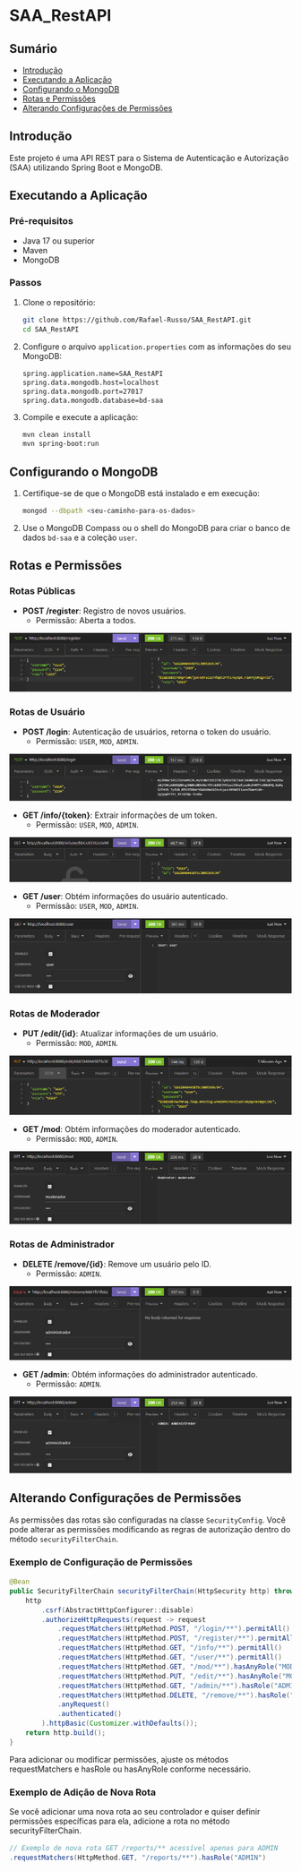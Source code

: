# SAA_RestAPI

## Sumário
- [Introdução](#introdução)
- [Executando a Aplicação](#executando-a-aplicação)
- [Configurando o MongoDB](#configurando-o-mongodb)
- [Rotas e Permissões](#rotas-e-permissões)
- [Alterando Configurações de Permissões](#alterando-configurações-de-permissões)

## Introdução

Este projeto é uma API REST para o Sistema de Autenticação e Autorização (SAA) utilizando Spring Boot e MongoDB.

## Executando a Aplicação

### Pré-requisitos

- Java 17 ou superior
- Maven
- MongoDB

### Passos

1. Clone o repositório:
    ```sh
    git clone https://github.com/Rafael-Russo/SAA_RestAPI.git
    cd SAA_RestAPI
    ```

2. Configure o arquivo `application.properties` com as informações do seu MongoDB:
    ```properties
    spring.application.name=SAA_RestAPI
    spring.data.mongodb.host=localhost
    spring.data.mongodb.port=27017
    spring.data.mongodb.database=bd-saa
    ```

3. Compile e execute a aplicação:
    ```sh
    mvn clean install
    mvn spring-boot:run
    ```

## Configurando o MongoDB

1. Certifique-se de que o MongoDB está instalado e em execução:
    ```sh
    mongod --dbpath <seu-caminho-para-os-dados>
    ```

2. Use o MongoDB Compass ou o shell do MongoDB para criar o banco de dados `bd-saa` e a coleção `user`.

## Rotas e Permissões

### Rotas Públicas

- **POST /register**: Registro de novos usuários.
    - Permissão: Aberta a todos.
<img src="https://github.com/Rafael-Russo/SAA_RestAPI/blob/master/imgs/register.png"/>

### Rotas de Usuário

- **POST /login**: Autenticação de usuários, retorna o token do usuário.
    - Permissão: `USER`, `MOD`, `ADMIN`.
<img src="https://github.com/Rafael-Russo/SAA_RestAPI/blob/master/imgs/login.png"/>

- **GET /info/{token}**: Extrair informações de um token.
    - Permissão: `USER`, `MOD`, `ADMIN`.
<img src="https://github.com/Rafael-Russo/SAA_RestAPI/blob/master/imgs/info.png"/>

- **GET /user**: Obtém informações do usuário autenticado.
    - Permissão: `USER`, `MOD`, `ADMIN`.
<img src="https://github.com/Rafael-Russo/SAA_RestAPI/blob/master/imgs/user.png"/>

### Rotas de Moderador

- **PUT /edit/{id}**: Atualizar informações de um usuário.
    - Permissão: `MOD`, `ADMIN`.
<img src="https://github.com/Rafael-Russo/SAA_RestAPI/blob/master/imgs/edit.png"/>

- **GET /mod**: Obtém informações do moderador autenticado.
    - Permissão: `MOD`, `ADMIN`.
<img src="https://github.com/Rafael-Russo/SAA_RestAPI/blob/master/imgs/mod.png"/>

### Rotas de Administrador

- **DELETE /remove/{id}**: Remove um usuário pelo ID.
    - Permissão: `ADMIN`.
<img src="https://github.com/Rafael-Russo/SAA_RestAPI/blob/master/imgs/remove.png"/>

- **GET /admin**: Obtém informações do administrador autenticado.
    - Permissão: `ADMIN`.
<img src="https://github.com/Rafael-Russo/SAA_RestAPI/blob/master/imgs/admin.png"/>

## Alterando Configurações de Permissões

As permissões das rotas são configuradas na classe `SecurityConfig`. Você pode alterar as permissões modificando as regras de autorização dentro do método `securityFilterChain`.

### Exemplo de Configuração de Permissões

```java
@Bean
public SecurityFilterChain securityFilterChain(HttpSecurity http) throws Exception {
    http
        .csrf(AbstractHttpConfigurer::disable)
        .authorizeHttpRequests(request -> request
            .requestMatchers(HttpMethod.POST, "/login/**").permitAll()
            .requestMatchers(HttpMethod.POST, "/register/**").permitAll()
            .requestMatchers(HttpMethod.GET, "/info/**").permitAll()
            .requestMatchers(HttpMethod.GET, "/user/**").permitAll()
            .requestMatchers(HttpMethod.GET, "/mod/**").hasAnyRole("MOD", "ADMIN")
            .requestMatchers(HttpMethod.PUT, "/edit/**").hasAnyRole("MOD", "ADMIN")
            .requestMatchers(HttpMethod.GET, "/admin/**").hasRole("ADMIN")
            .requestMatchers(HttpMethod.DELETE, "/remove/**").hasRole("ADMIN")
            .anyRequest()
            .authenticated()
        ).httpBasic(Customizer.withDefaults());
    return http.build();
}
```
Para adicionar ou modificar permissões, ajuste os métodos requestMatchers e hasRole ou hasAnyRole conforme necessário.

### Exemplo de Adição de Nova Rota
Se você adicionar uma nova rota ao seu controlador e quiser definir permissões específicas para ela, adicione a rota no método securityFilterChain.
```java
// Exemplo de nova rota GET /reports/** acessível apenas para ADMIN
.requestMatchers(HttpMethod.GET, "/reports/**").hasRole("ADMIN")
```
